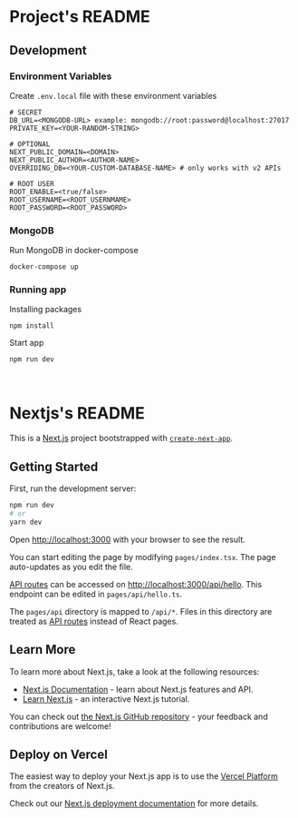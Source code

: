 # Project's README

## Development

### Environment Variables

Create `.env.local` file with these environment variables
```
# SECRET
DB_URL=<MONGODB-URL> example: mongodb://root:password@localhost:27017
PRIVATE_KEY=<YOUR-RANDOM-STRING>

# OPTIONAL
NEXT_PUBLIC_DOMAIN=<DOMAIN>
NEXT_PUBLIC_AUTHOR=<AUTHOR-NAME>
OVERRIDING_DB=<YOUR-CUSTOM-DATABASE-NAME> # only works with v2 APIs

# ROOT USER
ROOT_ENABLE=<true/false>
ROOT_USERNAME=<ROOT_USERNMAME>
ROOT_PASSWORD=<ROOT_PASSWORD>
```

### MongoDB

Run MongoDB in docker-compose
```
docker-compose up
```

### Running app

Installing packages
```
npm install
```

Start app
```
npm run dev
```

<br>

# Nextjs's README

This is a [Next.js](https://nextjs.org/) project bootstrapped with [`create-next-app`](https://github.com/vercel/next.js/tree/canary/packages/create-next-app).

## Getting Started

First, run the development server:

```bash
npm run dev
# or
yarn dev
```

Open [http://localhost:3000](http://localhost:3000) with your browser to see the result.

You can start editing the page by modifying `pages/index.tsx`. The page auto-updates as you edit the file.

[API routes](https://nextjs.org/docs/api-routes/introduction) can be accessed on [http://localhost:3000/api/hello](http://localhost:3000/api/hello). This endpoint can be edited in `pages/api/hello.ts`.

The `pages/api` directory is mapped to `/api/*`. Files in this directory are treated as [API routes](https://nextjs.org/docs/api-routes/introduction) instead of React pages.

## Learn More

To learn more about Next.js, take a look at the following resources:

-   [Next.js Documentation](https://nextjs.org/docs) - learn about Next.js features and API.
-   [Learn Next.js](https://nextjs.org/learn) - an interactive Next.js tutorial.

You can check out [the Next.js GitHub repository](https://github.com/vercel/next.js/) - your feedback and contributions are welcome!

## Deploy on Vercel

The easiest way to deploy your Next.js app is to use the [Vercel Platform](https://vercel.com/new?utm_medium=default-template&filter=next.js&utm_source=create-next-app&utm_campaign=create-next-app-readme) from the creators of Next.js.

Check out our [Next.js deployment documentation](https://nextjs.org/docs/deployment) for more details.
